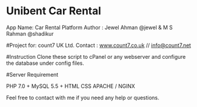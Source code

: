 # Unibent Car Rental 
App Name: Car Rental Platform
Author : Jewel Ahman @jewel & M S Rahman @shadikur

#Project for: count7 UK Ltd.
Contact : www.count7.co.uk //  info@count7.net

#Instruction
Clone these script to cPanel or any webserver and configure the database under config files.

#Server Requirement

PHP 7.0 +
MySQL 5.5 +
HTML
CSS
APACHE / NGINX

Feel free to contact with me if you need any help or questions.
